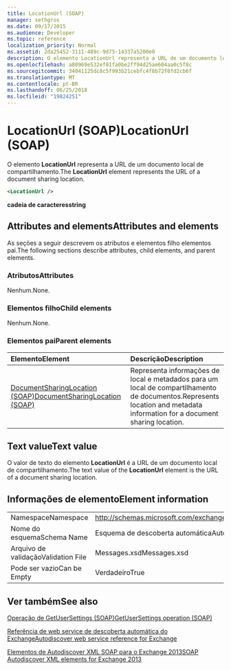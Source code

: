```yaml
---
title: LocationUrl (SOAP)
manager: sethgros
ms.date: 09/17/2015
ms.audience: Developer
ms.topic: reference
localization_priority: Normal
ms.assetid: 2da25452-3111-489c-9d75-14337a5200e0
description: O elemento LocationUrl representa a URL de um documento local de compartilhamento.
ms.openlocfilehash: a80969e532ef81fa0be2ff94d25ae604aa0c5f8c
ms.sourcegitcommit: 34041125dc8c5f993b21cebfc4f8b72f0fd2cb6f
ms.translationtype: MT
ms.contentlocale: pt-BR
ms.lasthandoff: 06/25/2018
ms.locfileid: "19824251"
---
```

# <a name="locationurl-soap"></a><span data-ttu-id="3c9b0-103">LocationUrl (SOAP)</span><span class="sxs-lookup"><span data-stu-id="3c9b0-103">LocationUrl (SOAP)</span></span>

<span data-ttu-id="3c9b0-104">O elemento **LocationUrl** representa a URL de um documento local de compartilhamento.</span><span class="sxs-lookup"><span data-stu-id="3c9b0-104">The **LocationUrl** element represents the URL of a document sharing location.</span></span> 
  
```XML
<LocationUrl />
```

 <span data-ttu-id="3c9b0-105">**cadeia de caracteres**</span><span class="sxs-lookup"><span data-stu-id="3c9b0-105">**string**</span></span>
## <a name="attributes-and-elements"></a><span data-ttu-id="3c9b0-106">Attributes and elements</span><span class="sxs-lookup"><span data-stu-id="3c9b0-106">Attributes and elements</span></span>

<span data-ttu-id="3c9b0-107">As seções a seguir descrevem os atributos e elementos filho elementos pai.</span><span class="sxs-lookup"><span data-stu-id="3c9b0-107">The following sections describe attributes, child elements, and parent elements.</span></span>
  
### <a name="attributes"></a><span data-ttu-id="3c9b0-108">Atributos</span><span class="sxs-lookup"><span data-stu-id="3c9b0-108">Attributes</span></span>

<span data-ttu-id="3c9b0-109">Nenhum.</span><span class="sxs-lookup"><span data-stu-id="3c9b0-109">None.</span></span>
  
### <a name="child-elements"></a><span data-ttu-id="3c9b0-110">Elementos filho</span><span class="sxs-lookup"><span data-stu-id="3c9b0-110">Child elements</span></span>

<span data-ttu-id="3c9b0-111">Nenhum.</span><span class="sxs-lookup"><span data-stu-id="3c9b0-111">None.</span></span>
  
### <a name="parent-elements"></a><span data-ttu-id="3c9b0-112">Elementos pai</span><span class="sxs-lookup"><span data-stu-id="3c9b0-112">Parent elements</span></span>

|<span data-ttu-id="3c9b0-113">**Elemento**</span><span class="sxs-lookup"><span data-stu-id="3c9b0-113">**Element**</span></span>|<span data-ttu-id="3c9b0-114">**Descrição**</span><span class="sxs-lookup"><span data-stu-id="3c9b0-114">**Description**</span></span>|
|:-----|:-----|
|[<span data-ttu-id="3c9b0-115">DocumentSharingLocation (SOAP)</span><span class="sxs-lookup"><span data-stu-id="3c9b0-115">DocumentSharingLocation (SOAP)</span></span>](documentsharinglocation-soap.md) <br/> |<span data-ttu-id="3c9b0-116">Representa informações de local e metadados para um local de compartilhamento de documentos.</span><span class="sxs-lookup"><span data-stu-id="3c9b0-116">Represents location and metadata information for a document sharing location.</span></span>  <br/> |
   
## <a name="text-value"></a><span data-ttu-id="3c9b0-117">Text value</span><span class="sxs-lookup"><span data-stu-id="3c9b0-117">Text value</span></span>

<span data-ttu-id="3c9b0-118">O valor de texto do elemento **LocationUrl** é a URL de um documento local de compartilhamento.</span><span class="sxs-lookup"><span data-stu-id="3c9b0-118">The text value of the **LocationUrl** element is the URL of a document sharing location.</span></span> 
  
## <a name="element-information"></a><span data-ttu-id="3c9b0-119">Informações de elemento</span><span class="sxs-lookup"><span data-stu-id="3c9b0-119">Element information</span></span>

|||
|:-----|:-----|
|<span data-ttu-id="3c9b0-120">Namespace</span><span class="sxs-lookup"><span data-stu-id="3c9b0-120">Namespace</span></span>  <br/> |http://schemas.microsoft.com/exchange/2010/Autodiscover  <br/> |
|<span data-ttu-id="3c9b0-121">Nome do esquema</span><span class="sxs-lookup"><span data-stu-id="3c9b0-121">Schema Name</span></span>  <br/> |<span data-ttu-id="3c9b0-122">Esquema de descoberta automática</span><span class="sxs-lookup"><span data-stu-id="3c9b0-122">Autodiscover schema</span></span>  <br/> |
|<span data-ttu-id="3c9b0-123">Arquivo de validação</span><span class="sxs-lookup"><span data-stu-id="3c9b0-123">Validation File</span></span>  <br/> |<span data-ttu-id="3c9b0-124">Messages.xsd</span><span class="sxs-lookup"><span data-stu-id="3c9b0-124">Messages.xsd</span></span>  <br/> |
|<span data-ttu-id="3c9b0-125">Pode ser vazio</span><span class="sxs-lookup"><span data-stu-id="3c9b0-125">Can be Empty</span></span>  <br/> |<span data-ttu-id="3c9b0-126">Verdadeiro</span><span class="sxs-lookup"><span data-stu-id="3c9b0-126">True</span></span>  <br/> |
   
## <a name="see-also"></a><span data-ttu-id="3c9b0-127">Ver também</span><span class="sxs-lookup"><span data-stu-id="3c9b0-127">See also</span></span>



[<span data-ttu-id="3c9b0-128">Operação de GetUserSettings (SOAP)</span><span class="sxs-lookup"><span data-stu-id="3c9b0-128">GetUserSettings operation (SOAP)</span></span>](getusersettings-operation-soap.md)


[<span data-ttu-id="3c9b0-129">Referência de web service de descoberta automática do Exchange</span><span class="sxs-lookup"><span data-stu-id="3c9b0-129">Autodiscover web service reference for Exchange</span></span>](autodiscover-web-service-reference-for-exchange.md)
  
[<span data-ttu-id="3c9b0-130">Elementos de Autodiscover XML SOAP para o Exchange 2013</span><span class="sxs-lookup"><span data-stu-id="3c9b0-130">SOAP Autodiscover XML elements for Exchange 2013</span></span>](soap-autodiscover-xml-elements-for-exchange-2013.md)

